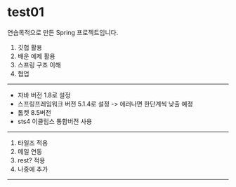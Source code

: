 # test01
연습목적으로 만든 Spring 프로젝트입니다. 
1. 깃헙 활용
2. 배운 예제 활용 
3. 스프링 구조 이해
4. 협업 
--------------------------------
- 자바 버전 1.8로 설정
- 스프링프레임워크 버전 5.1.4로 설정 -> 에러나면 한단계씩 낮출 예정
- 톰켓 8.5버전 
- sts4 이클립스 통합버전 사용 
----------------------------------
1. 타일즈 적용
2. 메일 연동
3. rest? 적용 
4. 나중에 추가 
----------------
